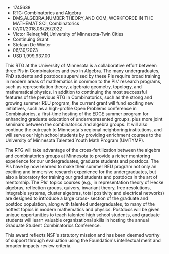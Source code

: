 
* 1745638
* RTG: Combinatorics and Algebra
* DMS,ALGEBRA,NUMBER THEORY,AND COM, WORKFORCE IN THE MATHEMAT SCI, Combinatorics
* 07/01/2018,08/26/2022
* Victor Reiner,MN,University of Minnesota-Twin Cities
* Continuing Grant
* Stefaan De Winter
* 06/30/2023
* USD 1,999,937.00

This RTG at the University of Minnesota is a collaborative effort between three
PIs in Combinatorics and two in Algebra. The many undergraduates, PhD students
and postdocs supervised by these PIs require broad training in modern areas of
mathematics in common to the PIs' research programs, such as representation
theory, algebraic geometry, topology, and mathematical physics. In addition to
continuing the most successful features of the previous RTG in Combinatorics,
such as the strong and growing summer REU program, the current grant will fund
exciting new initiatives, such as a high-profile Open Problems conference in
Combinatorics, a first-time hosting of the EDGE summer program for enhancing
graduate education of underrepresented groups, plus more joint seminars between
the combinatorics and algebra groups. It will also continue the outreach to
Minnesota's regional neighboring institutions, and will serve our high school
students by providing enrichment courses to the University of Minnesota Talented
Youth Math Program (UMTYMP).

The RTG will take advantage of the cross-fertilization between the algebra and
combinatorics groups at Minnesota to provide a richer mentoring experience for
our undergraduates, graduate students and postdocs. The PIs have by now learned
to make their summer REU program not only an exciting and immersive research
experience for the undergraduates, but also a laboratory for training our grad
students and postdocs in the art of mentorship. The PIs' topics courses (e.g.,
in representation theory of Hecke algebras, reflection groups, quivers,
invariant theory, free resolutions, integrable systems, cluster algebras, total
positivity and electrical networks) are designed to introduce a large cross-
section of the graduate and postdoc population, along with talented
undergraduates, to many of the hottest topics in modern mathematics and physics.
Postdocs will be given unique opportunities to teach talented high school
students, and graduate students will learn valuable organizational skills in
hosting the annual Graduate Student Combinatorics Conference.

This award reflects NSF's statutory mission and has been deemed worthy of
support through evaluation using the Foundation's intellectual merit and broader
impacts review criteria.
